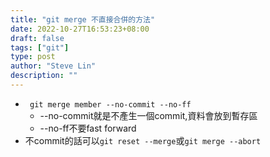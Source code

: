 ```yaml
---
title: "git merge 不直接合併的方法"
date: 2022-10-27T16:53:23+08:00
draft: false
tags: ["git"]
type: post
author: "Steve Lin"
description: ""
---
```

- ` git merge member --no-commit --no-ff`
    -  --no-commit就是不產生一個commit,資料會放到暫存區
    -  --no-ff不要fast forward
- 不commit的話可以`git reset --merge`或`git merge --abort`